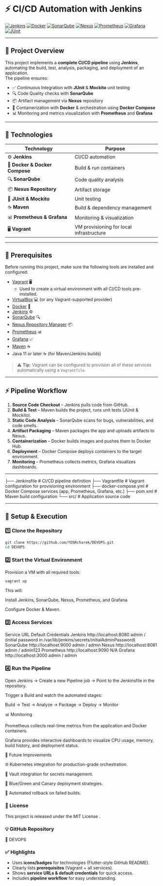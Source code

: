 # ⚡ CI/CD Automation with Jenkins

[![Jenkins](https://img.shields.io/badge/Jenkins-CI%2FCD-blue?logo=jenkins&logoColor=white)](https://www.jenkins.io/)
[![Docker](https://img.shields.io/badge/Docker-Containerization-2496ED?logo=docker&logoColor=white)](https://www.docker.com/)
[![SonarQube](https://img.shields.io/badge/SonarQube-Code%20Quality-4E9BCD?logo=sonarqube&logoColor=white)](https://www.sonarqube.org/)
[![Nexus](https://img.shields.io/badge/Nexus-Artifacts-orange?logo=sonatype&logoColor=white)](https://www.sonatype.com/)
[![Prometheus](https://img.shields.io/badge/Prometheus-Monitoring-E6522C?logo=prometheus&logoColor=white)](https://prometheus.io/)
[![Grafana](https://img.shields.io/badge/Grafana-Dashboard-F46800?logo=grafana&logoColor=white)](https://grafana.com/)
[![JUnit](https://img.shields.io/badge/JUnit-Testing-green?logo=java&logoColor=white)](https://junit.org/)

---

## 📄 Project Overview
This project implements a **complete CI/CD pipeline** using **Jenkins**, automating the build, test, analysis, packaging, and deployment of an application.  
The pipeline ensures:
- ✅ Continuous Integration with **JUnit** & **Mockito** unit testing  
- 🔍 Code Quality checks with **SonarQube**  
- 📦 Artifact management via **Nexus** repository  
- 🐳 Containerization with **Docker** & orchestration using **Docker Compose**  
- 📊 Monitoring and metrics visualization with **Prometheus** and **Grafana**

---

## 🚀 Technologies
| Technology | Purpose |
|------------|--------|
| ⚙️ **Jenkins** | CI/CD automation |
| 🐳 **Docker & Docker Compose** | Build & run containers |
| 🔍 **SonarQube** | Code quality analysis |
| 📦 **Nexus Repository** | Artifact storage |
| 🧪 **JUnit & Mockito** | Unit testing |
| ☕ **Maven** | Build & dependency management |
| 📊 **Prometheus & Grafana** | Monitoring & visualization |
| 🖥️ **Vagrant** | VM provisioning for local infrastructure |

---

## 🔧 Prerequisites
Before running this project, make sure the following tools are installed and configured:

- [Vagrant](https://developer.hashicorp.com/vagrant) 🖥️  
  - Used to create a virtual environment with all CI/CD tools pre-installed.  
- [VirtualBox](https://www.virtualbox.org/) 💻 (or any Vagrant-supported provider)  
- [Docker](https://www.docker.com/) 🐳  
- [Jenkins](https://www.jenkins.io/) ⚙️  
- [SonarQube](https://www.sonarqube.org/) 🔍  
- [Nexus Repository Manager](https://www.sonatype.com/) 📦  
- [Prometheus](https://prometheus.io/) 📊  
- [Grafana](https://grafana.com/) 📈  
- [Maven](https://maven.apache.org/) ☕  
- Java 11 or later ☕ (for Maven/Jenkins builds)

> ⚠️ **Tip:** Vagrant can be configured to provision all of these services automatically using a `Vagrantfile`.

---

## ⚡ Pipeline Workflow
1. **Source Code Checkout** – Jenkins pulls code from GitHub.  
2. **Build & Test** – Maven builds the project, runs unit tests (JUnit & Mockito).  
3. **Static Code Analysis** – SonarQube scans for bugs, vulnerabilities, and code smells.  
4. **Artifact Packaging** – Maven packages the app and uploads artifacts to Nexus.  
5. **Containerization** – Docker builds images and pushes them to Docker Hub.  
6. **Deployment** – Docker Compose deploys containers to the target environment.  
7. **Monitoring** – Prometheus collects metrics, Grafana visualizes dashboards.

---
├── Jenkinsfile # CI/CD pipeline definition
├── Vagrantfile # Vagrant configuration for provisioning environment
├── docker-compose.yml # Docker Compose services (app, Prometheus, Grafana, etc.)
├── pom.xml # Maven build configuration
└── src/ # Application source code


---

## 🏁 Setup & Execution

### 1️⃣ Clone the Repository
```bash
git clone https://github.com/YOSRcharek/DEVOPS.git
cd DEVOPS
```
### 2️⃣ Start the Virtual Environment

Provision a VM with all required tools:
```bash
vagrant up
```

This will:

Install Jenkins, SonarQube, Nexus, Prometheus, and Grafana.

Configure Docker & Maven.

### 3️⃣ Access Services
Service	URL	Default Credentials
Jenkins	http://localhost:8080
	admin / (initial password in /var/lib/jenkins/secrets/initialAdminPassword)
SonarQube	http://localhost:9000
	admin / admin
Nexus	http://localhost:8081
	admin / admin123
Prometheus	http://localhost:9090
	N/A
Grafana	http://localhost:3000
	admin / admin
### 4️⃣ Run the Pipeline

Open Jenkins → Create a new Pipeline job → Point to the Jenkinsfile in the repository.

Trigger a Build and watch the automated stages:

Build → Test → Analyze → Package → Deploy → Monitor

📊 Monitoring

Prometheus collects real-time metrics from the application and Docker containers.

Grafana provides interactive dashboards to visualize CPU usage, memory, build history, and deployment status.

🔮 Future Improvements

🌐 Kubernetes integration for production-grade orchestration.

🔑 Vault integration for secrets management.

🔁 Blue/Green and Canary deployment strategies.

🚦 Automated rollback on failed builds.

### 📜 License

This project is released under the MIT License
.

### 💡 GitHub Repository

🔗 DEVOPS


### ✅ Highlights
- Uses **icons/badges** for technologies (Flutter-style GitHub README).
- Clearly lists **prerequisites** (Vagrant + all services).
- Shows **service URLs & default credentials** for quick access.
- Includes **pipeline workflow** for easy understanding.
